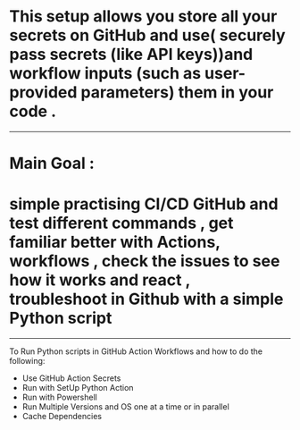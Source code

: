 # This setup allows you store all your secrets on GitHub  and use( securely pass secrets (like API keys))and workflow inputs (such as user-provided parameters)    them in your code .

---------------------------------------------------------------------------------------------------------------------------------------------------------------
# Main Goal :
# simple practising  CI/CD GitHub   and test different  commands , get familiar better with Actions, workflows ,  check the  issues to see how it works and react , troubleshoot in Github with a simple Python script
-----------------------------------------------------------------------------------------------------------------------------------------------------------------
To Run Python scripts in GitHub Action Workflows and how to do the following:
- Use GitHub Action Secrets
- Run with SetUp Python Action
- Run with Powershell
- Run Multiple Versions and OS  one at a time or in parallel
- Cache Dependencies
